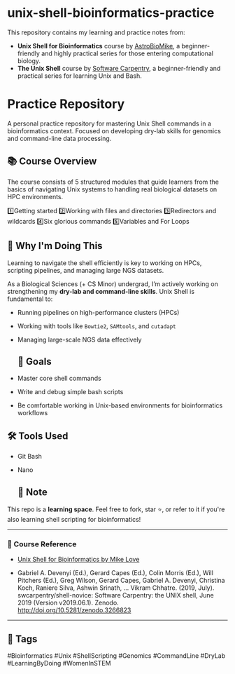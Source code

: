 # unix-shell-bioinformatics-practice
This repository contains my learning and practice notes from:
-  **Unix Shell for Bioinformatics** course by [AstroBioMike](https://astrobiomike.github.io/unix/), a beginner-friendly and highly practical series for those entering computational biology.
-  **The Unix Shell** course by [Software Carpentry](https://swcarpentry.github.io/shell-novice/), a beginner-friendly and practical series for learning Unix and Bash.

# Practice Repository
A personal practice repository for mastering Unix Shell commands in a bioinformatics context. Focused on developing dry-lab skills for genomics and command-line data processing.


## 📚 Course Overview
The course consists of 5 structured modules that guide learners from the basics of navigating Unix systems to handling real biological datasets on HPC environments.

1️⃣Getting started
2️⃣Working with files and directories
3️⃣Redirectors and wildcards
4️⃣Six glorious commands
5️⃣Variables and For Loops

## 🧠 Why I'm Doing This
Learning to navigate the shell efficiently is key to working on HPCs, scripting pipelines, and managing large NGS datasets.

As a Biological Sciences (+ CS Minor) undergrad, I’m actively working on strengthening my **dry-lab and command-line skills**. Unix Shell is fundamental to:
- Running pipelines on high-performance clusters (HPCs)
- Working with tools like `Bowtie2`, `SAMtools`, and `cutadapt`
- Managing large-scale NGS data effectively

  ## 🚀 Goals

- Master core shell commands
- Write and debug simple bash scripts
- Be comfortable working in Unix-based environments for bioinformatics workflows

## 🛠️ Tools Used

- Git Bash
- Nano

  ## 📌 Note

This repo is a **learning space**. Feel free to fork, star ⭐, or refer to it if you're also learning shell scripting for bioinformatics!

---

### 🔗 Course Reference

- [Unix Shell for Bioinformatics by Mike Love](https://astrobiomike.github.io/unix/)

- Gabriel A. Devenyi (Ed.), Gerard Capes (Ed.), Colin Morris (Ed.), Will Pitchers (Ed.),
Greg Wilson, Gerard Capes, Gabriel A. Devenyi, Christina Koch, Raniere Silva, Ashwin Srinath, … Vikram Chhatre.
(2019, July). swcarpentry/shell-novice: Software Carpentry: the UNIX shell, June 2019 (Version v2019.06.1).
Zenodo. http://doi.org/10.5281/zenodo.3266823
---

## 🔖 Tags
#Bioinformatics #Unix #ShellScripting #Genomics #CommandLine #DryLab #LearningByDoing #WomenInSTEM
